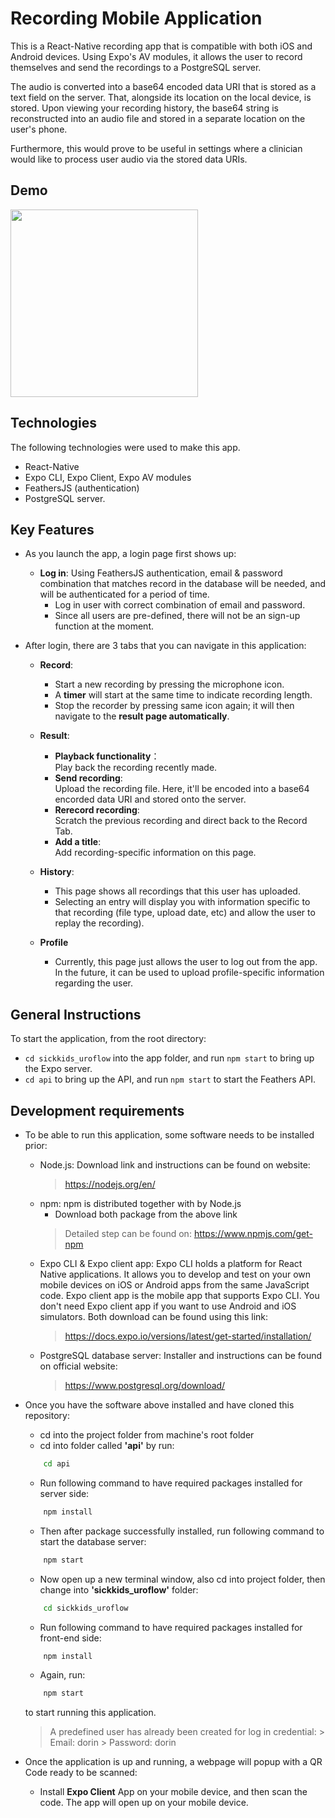 # Recording Mobile Application

This is a React-Native recording app that is compatible with both iOS and Android devices. Using Expo's AV modules, it allows the user to record themselves and send the recordings to a PostgreSQL server. 

The audio is converted into a base64 encoded data URI that is stored as a text field on the server. That, alongside its location on the local device, is stored. Upon viewing your recording history, the base64 string is reconstructed into an audio file and stored in a separate location on the user's phone.

Furthermore, this would prove to be useful in settings where a clinician would like to process user audio via the stored data URIs. 

## Demo

<img src="https://github.com/hamzanadeveloper/recordingapp/blob/master/demo.gif?raw=true" width="300" />

## Technologies 

The following technologies were used to make this app.

- React-Native
- Expo CLI, Expo Client, Expo AV modules
- FeathersJS (authentication)
- PostgreSQL server.

## Key Features
 - As you launch the app, a login page first shows up:
    - **Log in**: Using FeathersJS authentication, email & password combination that matches record in the database will be needed, and will be authenticated for a period of time.
      - Log in user with correct combination of email and password. 
      - Since all users are pre-defined, there will not be an sign-up function at the moment.

- After login, there are 3 tabs that you can navigate in this application: 
    - **Record**:
      - Start a new recording by pressing the microphone icon.
      - A **timer** will start at the same time to indicate recording length.
      - Stop the recorder by pressing same icon again; it will then navigate to the **result page automatically**.
    - **Result**:
        - **Playback functionality**：\
        Play back the recording recently made.
        - **Send recording**: \
        Upload the recording file. Here, it'll be encoded into a base64 encorded data URI and stored onto the server.
        - **Rerecord recording**: \
        Scratch the previous recording and direct back to the Record Tab.
        - **Add a title**: \
        Add recording-specific information on this page. 

  - **History**:
      - This page shows all recordings that this user has uploaded. 
      - Selecting an entry will display you with information specific to that recording (file type, upload date, etc) and allow the user to replay the recording). 
 
  - **Profile** 
    - Currently, this page just allows the user to log out from the app. In the future, it can be used to upload profile-specific information regarding the user.

## General Instructions

To start the application, from the root directory:
- `cd sickkids_uroflow` into the app folder, and run `npm start` to bring up the Expo server.
- `cd api` to bring up the API, and run `npm start` to start the Feathers API.
 
 ## Development requirements
 
 - To be able to run this application, some software needs to be installed prior:
     - Node.js: Download link and instructions can be found on website:
         > https://nodejs.org/en/
     - npm: npm is distributed together with by Node.js
         - Download both package from the above link
         > Detailed step can be found on: https://www.npmjs.com/get-npm
     - Expo CLI & Expo client app: Expo CLI holds a platform for React Native applications. It allows you to develop and test on your own mobile devices on iOS or Android apps from the same JavaScript code. Expo client app is the mobile app that supports Expo CLI. You don't need Expo client app if you want to use Android and iOS simulators. Both download can be found using this link: 
        > https://docs.expo.io/versions/latest/get-started/installation/
     - PostgreSQL database server: Installer and instructions can be found on official website:
         > https://www.postgresql.org/download/

 - Once you have the software above installed and have cloned this repository:
     - cd into the project folder from machine's root folder
     - cd into folder called **'api'** by run:
     ``` sh
         cd api
     ```
     - Run following command to have required packages installed for server side:
     ``` sh
         npm install
     ``` 
     - Then after package successfully installed, run following command to start the database server:
     ``` sh
         npm start
     ```

     - Now open up a new terminal window, also cd into project folder, then change into **'sickkids_uroflow'** folder:
     ``` sh
         cd sickkids_uroflow
     ```
     - Run following command to have required packages installed for front-end side:
     ``` sh
         npm install
     ``` 
     - Again, run:
     ``` sh
         npm start
     ```
    to start running this application.

    > A predefined user has already been created for log in credential:
         > Email: dorin
         > Password: dorin

- Once the application is up and running, a webpage will popup with a QR Code ready to be scanned:
    - Install **Expo Client** App on your mobile device, and then scan the code. The app will open up on your mobile device.


